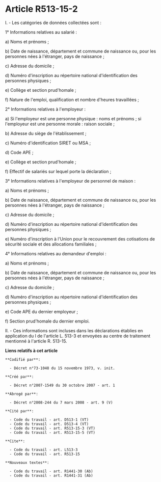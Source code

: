 # Article R513-15-2

I. - Les catégories de données collectées sont :

1° Informations relatives au salarié :

a) Noms et prénoms ;

b) Date de naissance, département et commune de naissance ou, pour les personnes nées à l'étranger, pays de naissance ;

c) Adresse du domicile ;

d) Numéro d'inscription au répertoire national d'identification des personnes physiques ;

e) Collège et section prud'homale ;

f) Nature de l'emploi, qualification et nombre d'heures travaillées ;

2° Informations relatives à l'employeur :

a) Si l'employeur est une personne physique : noms et prénoms ; si l'employeur est une personne morale : raison sociale ;

b) Adresse du siège de l'établissement ;

c) Numéro d'identification SIRET ou MSA ;

d) Code APE ;

e) Collège et section prud'homale ;

f) Effectif de salariés sur lequel porte la déclaration ;

3° Informations relatives à l'employeur de personnel de maison :

a) Noms et prénoms ;

b) Date de naissance, département et commune de naissance ou, pour les personnes nées à l'étranger, pays de naissance ;

c) Adresse du domicile ;

d) Numéro d'inscription au répertoire national d'identification des personnes physiques ;

e) Numéro d'inscription à l'Union pour le recouvrement des cotisations de sécurité sociale et des allocations familiales ;

4° Informations relatives au demandeur d'emploi :

a) Noms et prénoms ;

b) Date de naissance, département et commune de naissance ou, pour les personnes nées à l'étranger, pays de naissance ;

c) Adresse du domicile ;

d) Numéro d'inscription au répertoire national d'identification des personnes physiques ;

e) Code APE du dernier employeur ;

f) Section prud'homale du dernier emploi.

II. - Ces informations sont incluses dans les déclarations établies en application du I de l'article L. 513-3 et envoyées au
centre de traitement mentionné à l'article R. 513-15.

**Liens relatifs à cet article**

	**Codifié par**:

	  - Décret n°73-1048 du 15 novembre 1973, v. init.

	**Créé par**:

	  - Décret n°2007-1549 du 30 octobre 2007 - art. 1

	**Abrogé par**:

	  - Décret n°2008-244 du 7 mars 2008 - art. 9 (V)

	**Cité par**:

	  - Code du travail - art. D513-1 (VT)
	  - Code du travail - art. D513-4 (VT)
	  - Code du travail - art. R513-15-3 (VT)
	  - Code du travail - art. R513-15-5 (VT)

	**Cite**:

	  - Code du travail - art. L513-3
	  - Code du travail - art. R513-15

	**Nouveaux textes**:

	  - Code du travail - art. R1441-30 (Ab)
	  - Code du travail - art. R1441-31 (Ab)
